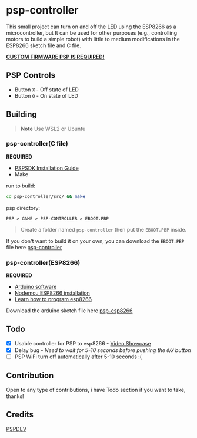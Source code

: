 # psp-controller

This small project can turn on and off the LED using the ESP8266 as a microcontroller, but
It can be used for other purposes (e.g., controlling motors to build a simple robot) with little to medium modifications in the ESP8266 sketch file and C file.

[**CUSTOM FIRMWARE PSP IS REQUIRED!**](https://revive.today/psp/cfw/)

## PSP Controls

- Button ``X`` - Off state of LED
- Button ``O`` - On state of LED

## Building

> **Note**
> Use WSL2 or Ubuntu

### psp-controller(C file)

**REQUIRED**

- [PSPSDK Installation Guide](https://github.com/pspdev/pspdev)
- Make

run to build:

```bash
cd psp-controller/src/ && make
```

psp directory:

```
PSP > GAME > PSP-CONTROLLER > EBOOT.PBP
```

> Create a folder named ``psp-controller`` then put the ``EBOOT.PBP`` inside.

If you don't want to build it on your own, you can download the `EBOOT.PBP` file here [psp-controller](https://github.com/diamant3/psp-controller/blob/main/src/EBOOT.PBP)

### psp-controller(ESP8266)

**REQUIRED**

- [Arduino software](https://www.arduino.cc/en/software)
- [Nodemcu ESP8266 installation](https://randomnerdtutorials.com/how-to-install-esp8266-board-arduino-ide/)
- [Learn how to program esp8266](https://www.instructables.com/Getting-Started-With-ESP8266LiLon-NodeMCU-V3Flashi/)

Download the arduino sketch file here [psp-esp8266](https://github.com/diamant3/psp-controller/blob/main/psp-controller.ino)

## Todo

- [x] Usable controller for PSP to esp8266 - [Video Showcase](https://twitter.com/__diamant3/status/1609030769246343175?s=20&t=RkDNyktUGP9mrwhqDLX7kg)
- [x] Delay bug - *Need to wait for 5-10 seconds before pushing the ``O``/``X`` button*
- [ ] PSP WiFi turn off automatically after 5-10 seconds :(

## Contribution

Open to any type of contributions, i have Todo section if you want to take, thanks!

## Credits

[PSPDEV](https://github.com/pspdev/)
